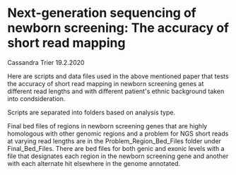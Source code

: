 # Next-generation sequencing of newborn screening: The accuracy of short read mapping

Cassandra Trier
19.2.2020

Here are scripts and data files used in the above mentioned paper that tests the accuracy of short read mapping in newborn screening genes at different read lengths and with different patient's ethnic background taken into condsideration.

Scripts are separated into folders based on analysis type. 

Final bed files of regions in newborn screening genes that are highly homologous with other genomic regions and a problem for NGS short reads at varying read lengths are in the Problem_Region_Bed_Files folder under Final_Bed_Files. There are bed files for both genic and exonic levels with a file that designates each region in the newborn screening gene and another with each alternate hit elsewhere in the genome annotated. 
